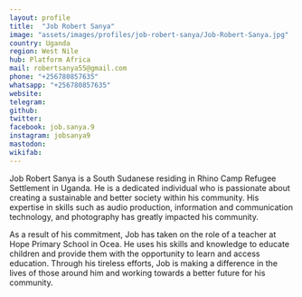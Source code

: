 ```yaml
---
layout: profile
title:  "Job Robert Sanya"
image: "assets/images/profiles/job-robert-sanya/Job-Robert-Sanya.jpg"
country: Uganda
region: West Nile
hub: Platform Africa
mail: robertsanya55@gmail.com
phone: "+256780857635"
whatsapp: "+256780857635"
website: 
telegram: 
github: 
twitter: 
facebook: job.sanya.9
instagram: jobsanya9
mastodon: 
wikifab:
---
```

Job Robert Sanya is a South Sudanese  residing in Rhino Camp Refugee Settlement in Uganda. He is a dedicated individual who is passionate about creating a sustainable and better society within his community. His expertise in skills such as audio production, information and communication technology, and photography has greatly impacted his community.

As a result of his commitment, Job has taken on the role of a teacher at Hope Primary School in Ocea. He uses his skills and knowledge to educate children and provide them with the opportunity to learn and access education. Through his tireless efforts, Job is making a difference in the lives of those around him and working towards a better future for his community.